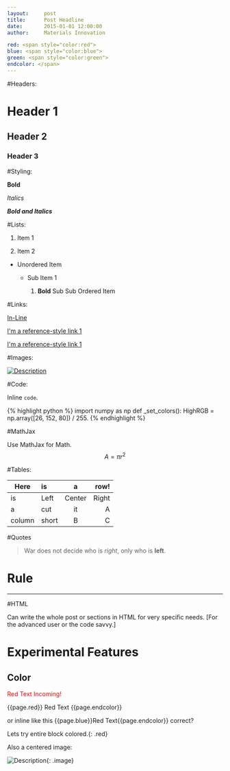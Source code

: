 ```yaml
---
layout:     post
title:      Post Headline
date:       2015-01-01 12:00:00
author:     Materials Innovation

red: <span style="color:red">
blue: <span style="color:blue">
green: <span style="color:green">
endcolor: </span>
---
```

<!-- Start Writing Below in Markdown -->

#Headers:

# Header 1

## Header 2

### Header 3

#Styling:

**Bold**

*Italics*

***Bold and Italics***

#Lists:

1. Item 1

2. Item 2

* Unordered Item

  * Sub Item 1

    1. **Bold** Sub Sub Ordered Item

#Links:

[In-Line](https://www.google.com)

[I'm a reference-style link 1][1]

[I'm a reference-style link 1][2]

[1]:https://www.mozilla.org
[2]:http://www.reddit.com

#Images:

[![Description](http://img3.wikia.nocookie.net/__cb20140102180853/fairytail/images/5/5b/Logo_Fairy_Tail_right.png)](https://www.google.com)

#Code:

Inline `code`.

{% highlight python %}
import numpy as np
def _set_colors():
    HighRGB = np.array([26, 152, 80]) / 255.
{% endhighlight %}

#MathJax

Use MathJax for Math.
$$ A = \pi r^2 $$

#Tables:

Here | is | a | row!
|---------|:----------|:----------:|---------:|
is   |Left|  Center  |Right|
a    | cut | it | A
column  | short | B | C

#Quotes

> War does not decide who is *right*, only who is **left**.

# Rule

---

#HTML

Can write the whole post or sections in HTML for very specific needs. [For the advanced user or the code savvy.]

# Experimental Features 

## Color 
<span style="color:red">Red Text Incoming!</span>

{{page.red}} Red Text {{page.endcolor}}

or inline like this {{page.blue}}Red Text{{page.endcolor}} correct?

Lets try entire block colored.{: .red}

Also a centered image:

![Description](http://img3.wikia.nocookie.net/__cb20140102180853/fairytail/images/5/5b/Logo_Fairy_Tail_right.png){: .image}
